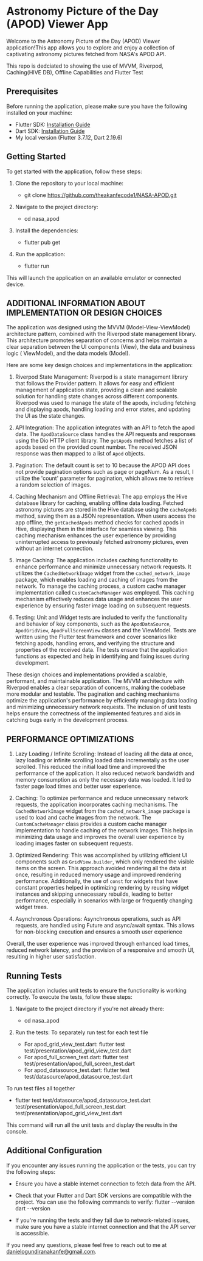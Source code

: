 # Astronomy Picture of the Day (APOD) Viewer App

Welcome to the Astronomy Picture of the Day (APOD) Viewer application!This app allows you to explore
and enjoy a collection of captivating astronomy pictures fetched from NASA's APOD API.

This repo is dedciated to showing the use of MVVM, Riverpod, Caching(HIVE DB), Offline Capabilities and Flutter Test

## Prerequisites

Before running the application, please make sure you have the following installed on your machine:

- Flutter SDK: [Installation Guide](https://flutter.dev/docs/get-started/install)
- Dart SDK: [Installation Guide](https://dart.dev/get-dart)
- My local version (Flutter 3.7.12, Dart 2.19.6)

## Getting Started

To get started with the application, follow these steps:

1. Clone the repository to your local machine:
    - git clone https://github.com/theakanfecode1/NASA-APOD.git

2. Navigate to the project directory:
    - cd nasa_apod

3. Install the dependencies:
    - flutter pub get

4. Run the application:
    - flutter run

This will launch the application on an available emulator or connected device.

## ADDITIONAL INFORMATION ABOUT IMPLEMENTATION OR DESIGN CHOICES

The application was designed using the MVVM (Model-View-ViewModel) architecture pattern, combined
with the Riverpod state management library. This architecture promotes separation of concerns and
helps maintain a clear separation between the UI components (View), the data and business logic (
ViewModel), and the data models (Model).

Here are some key design choices and implementations in the application:

1. Riverpod State Management: Riverpod is a state management library that follows the Provider
   pattern. It allows for easy and efficient management of application state, providing a clean and
   scalable solution for handling state changes across different components. Riverpod was used to
   manage the state of the apods, including fetching and displaying apods, handling loading
   and error states, and updating the UI as the state changes.

2. API Integration: The application integrates with an API to fetch the apod data.
   The `ApodDataSource` class handles the API requests and responses using the Dio HTTP client
   library. The `getApods` method fetches a list of apods based on the provided count number. The
   received JSON response was then mapped to a list of `Apod` objects.

3. Pagination: The default count is set to 10 because the APOD API does not provide pagination
   options such
   as page or pageNum. As a result, I utilize the 'count' parameter for pagination, which allows me
   to
   retrieve a random selection of images.

4. Caching Mechanism and Offline Retrieval: The app employs the Hive database library for caching,
   enabling offline data loading.
   Fetched astronomy pictures are stored in the Hive database using the `cacheApods` method, saving
   them as a JSON representation.
   When users access the app offline, the `getCachedApods` method checks for cached apods in
   Hive, displaying them in the interface for seamless viewing.
   This caching mechanism enhances the user experience by providing uninterrupted access to
   previously fetched astronomy pictures, even without an internet connection.

5. Image Caching: The application includes caching functionality to enhance performance and minimize
   unnecessary network requests. It utilizes the `CachedNetworkImage` widget from
   the `cached_network_image` package, which enables loading and caching of images from the network.
   To manage the caching process, a custom cache manager implementation called `CustomCacheManager`
   was employed. This caching mechanism effectively reduces data usage and enhances the user
   experience by ensuring faster image loading on subsequent requests.

6. Testing: Unit and Widget tests are included to verify the functionality and behavior of key
   components, such
   as the `ApodDataSource`, `ApodGridView`, `ApodFullScreenView` classes and the ViewModel.
   Tests are written using the Flutter test framework and cover scenarios like fetching apods,
   handling errors, and verifying the structure and properties of the received data. The tests
   ensure that the application functions as expected and help in identifying and fixing issues
   during development.

These design choices and implementations provided a scalable, performant, and maintainable
application. The MVVM architecture with Riverpod enables a clear separation of concerns, making the
codebase more modular and testable. The pagination and caching mechanisms optimize the application's
performance by efficiently managing data loading and minimizing unnecessary network requests. The
inclusion of unit tests helps ensure the correctness of the implemented features and aids in
catching bugs early in the development process.

## PERFORMANCE OPTIMIZATIONS

1. Lazy Loading / Infinite Scrolling: Instead of loading all the data at once, lazy loading or
   infinite scrolling loaded data incrementally as the user scrolled. This reduced the initial load
   time and improved the performance of the application. It also reduced network bandwidth and
   memory consumption as only the necessary data was loaded. It led to faster page load times and
   better user experience.

2. Caching: To optimize performance and reduce unnecessary network requests, the application
   incorporates caching mechanisms. The `CachedNetworkImage` widget from the `cached_network_image`
   package is used to load and cache images from the network. The `CustomCacheManager` class
   provides a custom cache manager implementation to handle caching of the network images. This
   helps in minimizing data usage and improves the overall user experience by loading images faster
   on subsequent requests.

3. Optimized Rendering: This was accomplished by utilizing efficient UI components such
   as `GridView.builder`, which only rendered the visible items on the screen. This approach avoided
   rendering all the data at once, resulting in reduced memory usage and improved rendering
   performance. Additionally, the use of `const` for widgets that have constant properties helped in
   optimizing rendering by reusing widget instances and skipping unnecessary rebuilds, leading to
   better performance, especially in scenarios with large or frequently changing widget trees.

4. Asynchronous Operations: Asynchronous operations, such as API requests, are handled using Future
   and async/await syntax. This allows for non-blocking execution and ensures a smooth user
   experience

Overall, the user experience was improved through enhanced load times, reduced network latency, and
the provision of a responsive and smooth UI, resulting in higher user satisfaction.

## Running Tests

The application includes unit tests to ensure the functionality is working correctly. To execute the
tests, follow these steps:

1. Navigate to the project directory if you're not already there:
    - cd nasa_apod

2. Run the tests:
   To separately run test for each test file
    - For apod_grid_view_test.dart: flutter test test/presentation/apod_grid_view_test.dart
    - For apod_full_screen_test.dart: flutter test test/presentation/apod_full_screen_test.dart
    - For apod_datasource_test.dart: flutter test test/datasource/apod_datasource_test.dart

To run test files all together

- flutter test test/datasource/apod_datasource_test.dart
  test/presentation/apod_full_screen_test.dart
  test/presentation/apod_grid_view_test.dart

This command will run all the unit tests and display the results in the console.

## Additional Configuration

If you encounter any issues running the application or the tests, you can try the following steps:

- Ensure you have a stable internet connection to fetch data from the API.
- Check that your Flutter and Dart SDK versions are compatible with the project. You can use the
  following commands to verify:
  flutter --version
  dart --version

- If you're running the tests and they fail due to network-related issues, make sure you have a
  stable internet connection and that the API server is accessible.

If you need any questions, please feel free to reach out to me at
danielogundiranakanfe@gmail.com.
